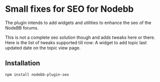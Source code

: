 # Small fixes for SEO for Nodebb

The plugin intends to add widgets and utilities to enhance the seo of the NodeBB forums.

This is not a complete seo solution though and adds tweaks here or there. Here is the list of tweaks supported till now:
A widget to add topic last updated date on the topic view page.

## Installation

    npm install nodebb-plugin-seo
